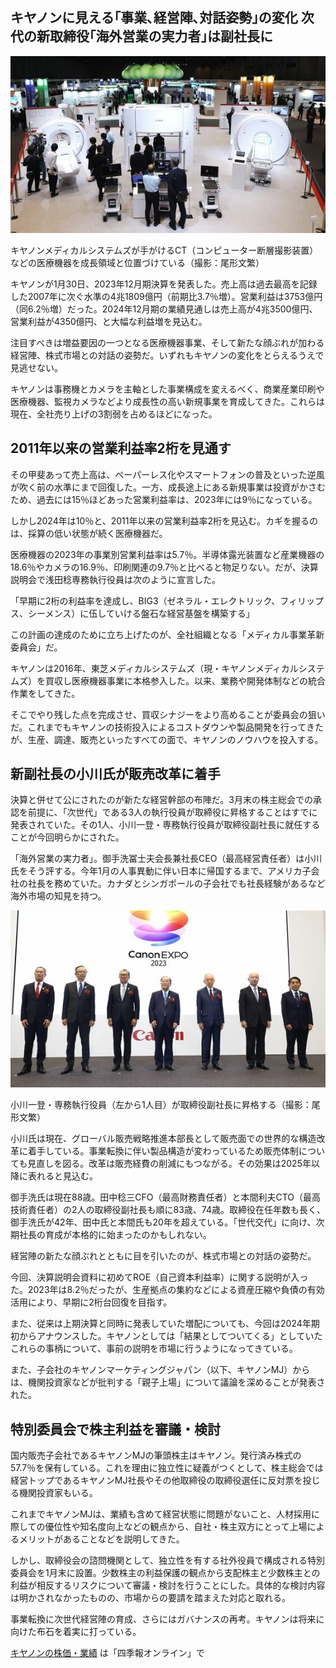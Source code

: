 ## キヤノンに見える｢事業､経営陣､対話姿勢｣の変化 次代の新取締役｢海外営業の実力者｣は副社長に

![キヤノンメディカルの医療機器](%E3%82%AD%E3%83%A4%E3%83%8E%E3%83%B3%E3%81%AB%E8%A6%8B%E3%81%88%E3%82%8B%EF%BD%A2%E4%BA%8B%E6%A5%AD%EF%BD%A4%E7%B5%8C%E5%96%B6%E9%99%A3%EF%BD%A4%E5%AF%BE%E8%A9%B1%E5%A7%BF%E5%8B%A2%EF%BD%A3%E3%81%AE%E5%A4%89%E5%8C%96%20%E6%AC%A1%E4%BB%A3%E3%81%AE%E6%96%B0%E5%8F%96%E7%B7%A0%E5%BD%B9%EF%BD%A2%E6%B5%B7%E5%A4%96%E5%96%B6%E6%A5%AD%E3%81%AE%E5%AE%9F%E5%8A%9B%E8%80%85%EF%BD%A3%E3%81%AF%E5%89%AF%E7%A4%BE%E9%95%B7%E3%81%AB%20%20IT%EF%BD%A5%E9%9B%BB%E6%A9%9F%EF%BD%A5%E5%8D%8A%E5%B0%8E%E4%BD%93%EF%BD%A5%E9%83%A8%E5%93%81%20%20%E6%9D%B1%E6%B4%8B%E7%B5%8C%E6%B8%88%E3%82%AA%E3%83%B3%E3%83%A9%E3%82%A4%E3%83%B3/img_673116fd5e7ca8da7c037b54e966c33f756803.jpg)

キヤノンメディカルシステムズが手がけるCT（コンピューター断層撮影装置）などの医療機器を成長領域と位置づけている（撮影：尾形文繁）

キヤノンが1月30日、2023年12月期決算を発表した。売上高は過去最高を記録した2007年に次ぐ水準の4兆1809億円（前期比3.7％増）。営業利益は3753億円（同6.2％増）だった。2024年12月期の業績見通しは売上高が4兆3500億円、営業利益が4350億円、と大幅な利益増を見込む。

注目すべきは増益要因の一つとなる医療機器事業、そして新たな顔ぶれが加わる経営陣、株式市場との対話の姿勢だ。いずれもキヤノンの変化をとらえるうえで見逃せない。

キヤノンは事務機とカメラを主軸とした事業構成を変えるべく、商業産業印刷や医療機器、監視カメラなどより成長性の高い新規事業を育成してきた。これらは現在、全社売り上げの3割弱を占めるほどになった。

## 2011年以来の営業利益率2桁を見通す

その甲斐あって売上高は、ペーパーレス化やスマートフォンの普及といった逆風が吹く前の水準にまで回復した。一方、成長途上にある新規事業は投資がかさむため、過去には15％ほどあった営業利益率は、2023年には9％になっている。

しかし2024年は10％と、2011年以来の営業利益率2桁を見込む。カギを握るのは、採算の低い状態が続く医療機器だ。

医療機器の2023年の事業別営業利益率は5.7％。半導体露光装置など産業機器の18.6％やカメラの16.9％、印刷関連の9.7％と比べると物足りない。だが、決算説明会で浅田稔専務執行役員は次のように宣言した。

「早期に2桁の利益率を達成し、BIG3（ゼネラル・エレクトリック、フィリップス、シーメンス）に伍していける盤石な経営基盤を構築する」

この計画の達成のために立ち上げたのが、全社組織となる「メディカル事業革新委員会」だ。

キヤノンは2016年、東芝メディカルシステムズ（現・キヤノンメディカルシステムズ）を買収し医療機器事業に本格参入した。以来、業務や開発体制などの統合作業をしてきた。

そこでやり残した点を完成させ、買収シナジーをより高めることが委員会の狙いだ。これまでもキヤノンの技術投入によるコストダウンや製品開発を行ってきたが、生産、調達、販売といったすべての面で、キヤノンのノウハウを投入する。

## 新副社長の小川氏が販売改革に着手

決算と併せて公にされたのが新たな経営幹部の布陣だ。3月末の株主総会での承認を前提に、「次世代」である3人の執行役員が取締役に昇格することはすでに発表されていた。その1人、小川一登・専務執行役員が取締役副社長に就任することが今回明らかにされた。

「海外営業の実力者」。御手洗冨士夫会長兼社長CEO（最高経営責任者）は小川氏をそう評する。今年1月の人事異動に伴い日本に帰国するまで、アメリカ子会社の社長を務めていた。カナダとシンガポールの子会社でも社長経験があるなど海外市場の知見を持つ。

![キヤノン経営陣](%E3%82%AD%E3%83%A4%E3%83%8E%E3%83%B3%E3%81%AB%E8%A6%8B%E3%81%88%E3%82%8B%EF%BD%A2%E4%BA%8B%E6%A5%AD%EF%BD%A4%E7%B5%8C%E5%96%B6%E9%99%A3%EF%BD%A4%E5%AF%BE%E8%A9%B1%E5%A7%BF%E5%8B%A2%EF%BD%A3%E3%81%AE%E5%A4%89%E5%8C%96%20%E6%AC%A1%E4%BB%A3%E3%81%AE%E6%96%B0%E5%8F%96%E7%B7%A0%E5%BD%B9%EF%BD%A2%E6%B5%B7%E5%A4%96%E5%96%B6%E6%A5%AD%E3%81%AE%E5%AE%9F%E5%8A%9B%E8%80%85%EF%BD%A3%E3%81%AF%E5%89%AF%E7%A4%BE%E9%95%B7%E3%81%AB%20%20IT%EF%BD%A5%E9%9B%BB%E6%A9%9F%EF%BD%A5%E5%8D%8A%E5%B0%8E%E4%BD%93%EF%BD%A5%E9%83%A8%E5%93%81%20%20%E6%9D%B1%E6%B4%8B%E7%B5%8C%E6%B8%88%E3%82%AA%E3%83%B3%E3%83%A9%E3%82%A4%E3%83%B3/img_87dc471e51f8ec8baeb70eee0ab3f2a8435896.jpg)

小川一登・専務執行役員（左から1人目）が取締役副社長に昇格する（撮影：尾形文繁）

小川氏は現在、グローバル販売戦略推進本部長として販売面での世界的な構造改革に着手している。事業転換に伴い製品構造が変わっているため販売体制についても見直しを図る。改革は販売経費の削減にもつながる。その効果は2025年以降に表れると見込む。

御手洗氏は現在88歳。田中稔三CFO（最高財務責任者）と本間利夫CTO（最高技術責任者）の2人の取締役副社長も順に83歳、74歳。取締役在任年数も長く、御手洗氏が42年、田中氏と本間氏も20年を超えている。「世代交代」に向け、次期社長の育成が本格的に始まったのかもしれない。

経営陣の新たな顔ぶれとともに目を引いたのが、株式市場との対話の姿勢だ。

今回、決算説明会資料に初めてROE（自己資本利益率）に関する説明が入った。2023年は8.2％だったが、生産拠点の集約などによる資産圧縮や負債の有効活用により、早期に2桁台回復を目指す。

また、従来は上期決算と同時に発表していた増配についても、今回は2024年期初からアナウンスした。キヤノンとしては「結果としてついてくる」としていたこれらの事柄について、事前の説明を市場に行うようになってきている。

また、子会社のキヤノンマーケティングジャパン（以下、キヤノンMJ）からは、機関投資家などが批判する「親子上場」について議論を深めることが発表された。

## 特別委員会で株主利益を審議・検討

国内販売子会社であるキヤノンMJの筆頭株主はキヤノン。発行済み株式の57.7％を保有している。これを理由に独立性に疑義がつくとして、株主総会では経営トップであるキヤノンMJ社長やその他取締役の取締役選任に反対票を投じる機関投資家もいる。

これまでキヤノンMJは、業績も含めて経営状態に問題がないこと、人材採用に際しての優位性や知名度向上などの観点から、自社・株主双方にとって上場によるメリットがあることなどを説明してきた。

しかし、取締役会の諮問機関として、独立性を有する社外役員で構成される特別委員会を1月末に設置。少数株主の利益保護の観点から支配株主と少数株主との利益が相反するリスクについて審議・検討を行うことにした。具体的な検討内容は明かされなかったものの、市場からの要請を踏まえた対応と取れる。

事業転換に次世代経営陣の育成、さらにはガバナンスの再考。キヤノンは将来に向けた布石を着実に打っている。

[キヤノンの株価・業績](https://shikiho.toyokeizai.net/stocks/7751) は「四季報オンライン」で